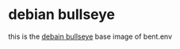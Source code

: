 # debian bullseye

this is the [debain bullseye](https://www.debian.org/releases/bullseye/) base image of bent.env
